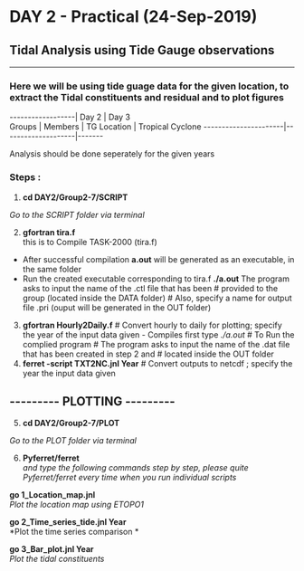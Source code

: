 #               DAY 2 - Practical (24-Sep-2019)
## Tidal Analysis using Tide Gauge observations
--- 
### Here we will be using tide guage data for the given location, to extract the Tidal constituents and residual and to plot figures

------------------|   Day 2     |       Day 3      
Groups	| Members | TG Location | Tropical Cyclone
----------------------|--------------------|-------


 Analysis should be done seperately for the given years

### Steps : 

 1. **cd DAY2/Group2-7/SCRIPT**
 
*Go to the SCRIPT folder via terminal*
    
 2. **gfortran tira.f**                 
     this is to Compile TASK-2000 (tira.f)
* After successful compilation **a.out** will be generated as an executable, in the same folder
* Run the created executable corresponding to tira.f 
**./a.out**
     The program asks to input the name of the .ctl file that has been 
                                             #     provided to the group (located inside the DATA folder)
					                         #     Also, specify a name for output file .pri (ouput will be generated in the OUT folder)
 3. **gfortran Hourly2Daily.f**              # Convert hourly to daily for plotting; specify the year of the input data given - Compiles first
      type *./a.out* 	    	             # To Run the complied program
					                         # The program asks to input the name of the .dat file that has been created in step 2 and 
                                             #   located inside the OUT folder
 4. **ferret -script TXT2NC.jnl Year**       # Convert outputs to netcdf ; specify the year the input data given

## ---------  PLOTTING  --------- 

 5.  **cd DAY2/Group2-7/PLOT**         
 
*Go to the PLOT folder via terminal*

 6.  **Pyferret/ferret**   
*and type the following commands step by step, please quite Pyferret/ferret every time when you run individual scripts* 
     
**go 1_Location_map.jnl**         
*Plot the location map using ETOPO1*
     
**go 2_Time_series_tide.jnl Year**    
*Plot the time series comparison *
     
**go 3_Bar_plot.jnl Year**           
*Plot the tidal constituents*
